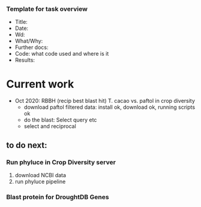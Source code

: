 ### Template for task overview

- Title:
- Date:
- Wd:
- What/Why:
- Further docs:
- Code: what code used and where is it
- Results:  


# Current work
- Oct 2020: RBBH (recip best blast hit) T. cacao vs. paftol in crop diversity
	- download paftol filtered data: install ok, download ok, running scripts ok
	- do the blast: Select query etc
	- select and reciprocal



## to do next:

### Run phyluce in Crop Diversity server
1. download NCBI data
2. run phyluce pipeline

### Blast protein for DroughtDB Genes

